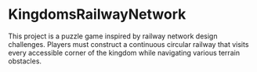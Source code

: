 # KingdomsRailwayNetwork
This project is a puzzle game inspired by railway network design challenges. Players must construct a continuous circular railway that visits every accessible corner of the kingdom while navigating various terrain obstacles.
